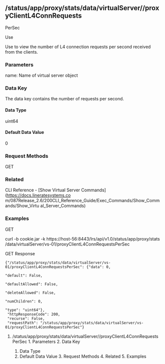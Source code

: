 ## /status/app/proxy/stats/data/virtualServer/<name>/proxyClientL4ConnRequests
PerSec

Use

Use to view the number of L4 connection requests per second received from the
clients.

### Parameters

name: Name of virtual server object

### Data Key

The data key contains the number of requests per second.

#### Data Type

uint64

#### Default Data Value

0

### Request Methods

GET

### Related

CLI Reference - [Show Virtual Server Commands](https://docs.lineratesystems.co
m/087Release_2.6/200CLI_Reference_Guide/Exec_Commands/Show_Commands/Show_Virtu
al_Server_Commands)

### Examples

GET

curl -b cookie.jar -k https://host-56:8443/lrs/api/v1.0/status/app/proxy/stats
/data/virtualServer/vs-01/proxyClientL4ConnRequestsPerSec

GET Response

    
    {"/status/app/proxy/stats/data/virtualServer/vs-01/proxyClientL4ConnRequestsPerSec": {"data": 0,
                                                                                           "default": False,
                                                                                           "defaultAllowed": False,
                                                                                           "deleteAllowed": False,
                                                                                           "numChildren": 0,
                                                                                           "type": "uint64"},
     "httpResponseCode": 200,
     "recurse": False,
     "requestPath": "/status/app/proxy/stats/data/virtualServer/vs-01/proxyClientL4ConnRequestsPerSec"}
    

  1. /status/app/proxy/stats/data/virtualServer/<name>/proxyClientL4ConnRequestsPerSec
    1. Parameters
    2. Data Key
      1. Data Type
      2. Default Data Value
    3. Request Methods
    4. Related
    5. Examples

